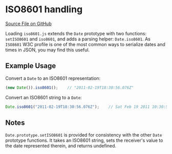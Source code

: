 # ISO8601 handling

[Source File on GitHub](https://github.com/basho/riak_function_contrib/blob/master/mapreduce/js/iso8601.js)

Loading `iso8601.js` extends the `Date` prototype with two functions: `setISO8601` and `iso8601`, and adds a parsing helper: `Date.iso8601`. As `ISO8601` W3C profile is one of the most common ways to serialize dates and times in JSON, you may find this useful.

## Example Usage

Convert a `Date` to an ISO8601 representation:

```javascript
(new Date()).iso8601();    // "2011-02-19T18:30:56.076Z"
```

Convert an ISO8601 string to a `Date`:

```javascript
Date.iso8601("2011-02-19T18:30:56.076Z");    // Sat Feb 19 2011 10:30:56 GMT-0800 (PST)
```

## Notes

`Date.prototype.setISO8601` is provided for consistency with the other `Date` prototype functions. It takes an ISO8601 string, sets the receiver's value to the date represented therein, and returns undefined.

